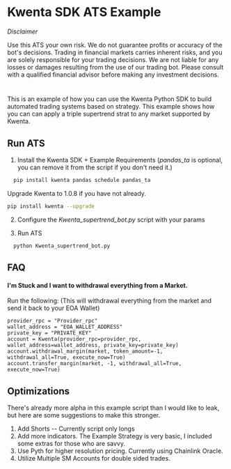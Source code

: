# Kwenta SDK ATS Example

_Disclaimer_

Use this ATS your own risk. We do not guarantee profits or accuracy of the bot's decisions. Trading in financial markets carries inherent risks, and you are solely responsible for your trading decisions. We are not liable for any losses or damages resulting from the use of our trading bot. Please consult with a qualified financial advisor before making any investment decisions.

#

This is an example of how you can use the Kwenta Python SDK to build automated trading systems based on strategy. This example shows how you can can apply a triple supertrend strat to any market supported by Kwenta.

## Run ATS

1. Install the Kwenta SDK + Example Requirements (_pandas_ta_ is optional, you can remove it from the script if you don't need it.)

```bash
  pip install kwenta pandas schedule pandas_ta
```

Upgrade Kwenta to 1.0.8 if you have not already.

```bash
pip install kwenta --upgrade
```

2. Configure the _Kwenta_supertrend_bot.py_ script with your params

3. Run ATS

```bash
  python Kwenta_supertrend_bot.py
```

## FAQ

#### I'm Stuck and I want to withdrawal everything from a Market.

Run the following: (This will withdrawal everything from the market and send it back to your EOA Wallet)

```
provider_rpc = "Provider_rpc"
wallet_address = "EOA_WALLET_ADDRESS"
private_key = "PRIVATE_KEY"
account = Kwenta(provider_rpc=provider_rpc, wallet_address=wallet_address, private_key=private_key)
account.withdrawal_margin(market, token_amount=-1, withdrawal_all=True, execute_now=True)
account.transfer_margin(market, -1, withdrawal_all=True, execute_now=True)
```

## Optimizations

There's already more alpha in this example script than I would like to leak, but here are some suggestions to make this stronger.

1. Add Shorts -- Currently script only longs
2. Add more indicators. The Example Strategy is very basic, I included some extras for those who are savvy.
3. Use Pyth for higher resolution pricing. Currently using Chainlink Oracle.
4. Utilize Multiple SM Accounts for double sided trades.
